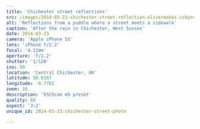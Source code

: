 ```yaml
---
title: 'Chichester street reflections'
src: /images/2014-03-23-chichester-street-reflection-olivermakes-ccbync.jpg
alt: 'Reflections from a puddle where a street meets a sidewalk'
caption: 'After the rain in Chichester, West Sussex'
date: 2014-03-23
camera: 'Apple iPhone 5S'
lens: 'iPhone f/2.2'
focal: '4.12mm'
aperture: 'f/2.2'
shutter: '1/120'
iso: 50
location: 'Central Chichester, UK'
latitude: 50.8387
longitude: -0.7782
zoom: 16
description: 'VSCOcam m5 preset'
quality: 60
aspect: '3:2'
unique_id: 2014-03-23:chichester-street-photo

---
```

